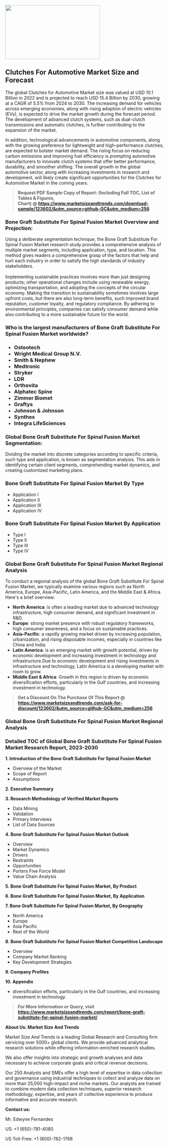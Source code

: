 <p><img class="alignnone size-medium wp-image-20088" src="https://ffe5etoiles.com/wp-content/uploads/2024/12/MST1-300x171.png" alt="" width="300" height="171" /></p><h2>Clutches For Automotive Market Size and Forecast</h2><p>The global Clutches for Automotive Market size was valued at USD 10.1 Billion in 2022 and is projected to reach USD 15.4 Billion by 2030, growing at a CAGR of 5.5% from 2024 to 2030. The increasing demand for vehicles across emerging economies, along with rising adoption of electric vehicles (EVs), is expected to drive the market growth during the forecast period. The development of advanced clutch systems, such as dual-clutch transmissions and automatic clutches, is further contributing to the expansion of the market.</p><p>In addition, technological advancements in automotive components, along with the growing preference for lightweight and high-performance clutches, are expected to bolster market demand. The rising focus on reducing carbon emissions and improving fuel efficiency is prompting automotive manufacturers to innovate clutch systems that offer better performance, durability, and smoother shifting. The overall growth in the global automotive sector, along with increasing investments in research and development, will likely create significant opportunities for the Clutches for Automotive Market in the coming years.</p></p><blockquote id="" class=""><strong>Request PDF Sample Copy of Report: (Including Full TOC, List of Tables &amp; Figures, Chart)&nbsp;@&nbsp;<strong><a href="https://www.marketsizeandtrends.com/download-sample/123602/&utm_source=github-GC&utm_medium=256" target="_blank">https://www.marketsizeandtrends.com/download-sample/123602/&utm_source=github-GC&utm_medium=256</a></strong></strong></blockquote><h3 id="" class="">Bone Graft Substitute For Spinal Fusion Market&nbsp;Overview and Projection:</h3><p id="" class="">Using a deliberate segmentation technique, the Bone Graft Substitute For Spinal Fusion Market research study provides a comprehensive analysis of multiple market segments, including application, type, and location. This method gives readers a comprehensive grasp of the factors that help and hurt each industry in order to satisfy the high standards of industry stakeholders. <br /> <br />Implementing sustainable practices involves more than just designing products; other operational changes include using renewable energy, optimizing transportation, and adopting the concepts of the circular economy. Making the transition to sustainability sometimes involves large upfront costs, but there are also long-term benefits, such improved brand reputation, customer loyalty, and regulatory compliance. By adhering to environmental principles, companies can satisfy consumer demand while also contributing to a more sustainable future for the world.</p><h3 id="" class="">Who is the largest manufacturers of&nbsp;Bone Graft Substitute For Spinal Fusion Market worldwide?</h3><h3 class=""><p><ul><li>Osteotech </li><li> Wright Medical Group N.V. </li><li> Smith & Nephew </li><li> Medtronic </li><li> Stryker </li><li> LDR </li><li> Orthovita </li><li> Alphatec Spine </li><li> Zimmer Biomet </li><li> Graftys </li><li> Johnson & Johnson </li><li> Synthes </li><li> Integra LifeSciences</li></ul></p></h3><h3 id="" class="">Global&nbsp;Bone Graft Substitute For Spinal Fusion Market Segmentation:</h3><p id="" class="">Dividing the market into discrete categories according to specific criteria, such type and application, is known as segmentation analysis. This aids in identifying certain client segments, comprehending market dynamics, and creating customized marketing plans.</p><h3 id="" class="">Bone Graft Substitute For Spinal Fusion Market&nbsp;By Type</h3><p><p><ul><li>Application I</li><li> Application II</li><li> Application III</li><li> Application IV</p></li></ul></p></p><h3 id="" class="">Bone Graft Substitute For Spinal Fusion Market&nbsp;By Application</h3><p class=""><p><ul><li>Type I</li><li> Type II</li><li> Type III</li><li> Type IV</li></ul></p></p><h3 id="" class="">Global Bone Graft Substitute For Spinal Fusion Market Regional Analysis</h3><p id="" class="">To conduct a regional analysis of the global Bone Graft Substitute For Spinal Fusion Market, we typically examine various regions such as North America, Europe, Asia-Pacific, Latin America, and the Middle East &amp; Africa. Here's a brief overview:</p><ul><li><strong>North America</strong>: is often a leading market due to advanced technology infrastructure, high consumer demand, and significant investment in R&amp;D.</li><li><strong>Europe</strong>: strong market presence with robust regulatory frameworks, high consumer awareness, and a focus on sustainable practices.</li><li><strong>Asia-Pacific</strong>: a rapidly growing market driven by increasing population, urbanization, and rising disposable incomes, especially in countries like China and India.</li><li><strong>Latin America</strong>: is an emerging market with growth potential, driven by economic development and increasing investment in technology and infrastructure.Due to economic development and rising investments in infrastructure and technology, Latin America is a developing market with room to grow.</li><li><strong>Middle East &amp; Africa</strong>: Growth in this region is driven by economic diversification efforts, particularly in the Gulf countries, and increasing investment in technology.</li></ul><blockquote id="" class=""><strong>Get a Discount On The Purchase Of This Report @ <strong><a href="https://www.marketsizeandtrends.com/ask-for-discount/123602/&utm_source=github-GC&utm_medium=256" target="_blank">https://www.marketsizeandtrends.com/ask-for-discount/123602/&utm_source=github-GC&utm_medium=256</a></strong></strong></blockquote><h3 id="" class="">Global Bone Graft Substitute For Spinal Fusion Market Regional Analysis</h3><h3 id="" class="">Detailed TOC of Global Bone Graft Substitute For Spinal Fusion Market Research Report, 2023-2030</h3><p id="" class=""><strong>1. Introduction of the Bone Graft Substitute For Spinal Fusion Market</strong></p><ul><li>Overview of the Market</li><li>Scope of Report</li><li>Assumptions</li></ul><p id="" class=""><strong>2. Executive Summary</strong></p><p id="" class=""><strong>3. Research Methodology of Verified Market Reports</strong></p><ul><li>Data Mining</li><li>Validation</li><li>Primary Interviews</li><li>List of Data Sources</li></ul><p id="" class=""><strong>4. Bone Graft Substitute For Spinal Fusion Market Outlook</strong></p><ul><li>Overview</li><li>Market Dynamics</li><li>Drivers</li><li>Restraints</li><li>Opportunities</li><li>Porters Five Force Model</li><li>Value Chain Analysis</li></ul><p id="" class=""><strong>5. Bone Graft Substitute For Spinal Fusion Market, By Product</strong></p><p id="" class=""><strong>6. Bone Graft Substitute For Spinal Fusion Market, By Application</strong></p><p id="" class=""><strong>7. Bone Graft Substitute For Spinal Fusion Market, By Geography</strong></p><ul><li>North America</li><li>Europe</li><li>Asia Pacific</li><li>Rest of the World</li></ul><p id="" class=""><strong>8. Bone Graft Substitute For Spinal Fusion Market Competitive Landscape</strong></p><ul><li>Overview</li><li>Company Market Ranking</li><li>Key Development Strategies</li></ul><p id="" class=""><strong>9. Company Profiles</strong></p><p id="" class=""><strong>10. Appendix</strong></p><ul><li>diversification efforts, particularly in the Gulf countries, and increasing investment in technology.</li></ul><blockquote id="" class=""><strong>For More Information or Query, visit <strong><strong><a href="https://www.marketsizeandtrends.com/report/bone-graft-substitute-for-spinal-fusion-market/" target="_blank">https://www.marketsizeandtrends.com/report/bone-graft-substitute-for-spinal-fusion-market/</a></strong></strong></strong></blockquote><p id="" class=""><strong>About Us: Market Size And Trends</strong></p><p id="" class="">Market Size And Trends is a leading Global Research and Consulting firm servicing over 5000+ global clients. We provide advanced analytical research solutions while offering information-enriched research studies.</p><p id="" class="">We also offer insights into strategic and growth analyses and data necessary to achieve corporate goals and critical revenue decisions.</p><p id="" class="">Our 250 Analysts and SMEs offer a high level of expertise in data collection and governance using industrial techniques to collect and analyze data on more than 25,000 high-impact and niche markets. Our analysts are trained to combine modern data collection techniques, superior research methodology, expertise, and years of collective experience to produce informative and accurate research.</p><p id="" class=""><strong>Contact us:</strong></p><p id="" class="">Mr. Edwyne Fernandes</p><p id="" class="">US: +1 (650)-781-4080</p><p id="" class="">US Toll-Free: +1 (800)-782-1768</p>
